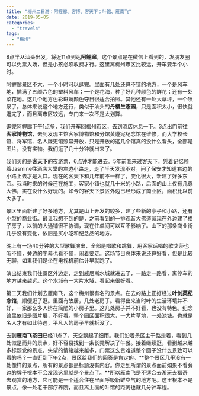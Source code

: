 ```yaml
---
title: "梅州二日游：阿鲤廊、客博、客天下；叶馆、雁南飞"
date: 2019-05-05
categories: 
  - "travels"
tags: 
  - "梅州"
---
```


8点半从汕头出发，将近11点到达**阿鲤廊**，这个景点是在微信上看到的，发朋友圈可以免票入场，但是小孩必须收费才行。这里离梅州市区比较远，开车要半个小时。

阿鲤廊景区不大，一个小时可以逛完。里面有几处还算不错的地方，一个是风车地，插满了五颜六色的塑料风车；一个是花海，种了好几种颜色的鲜花；还有一处菜花地。这几个地方色彩斑斓颜色夺目很适合拍照。其他还有一处大草坪，一个喷泉了。总体来说这个地方还行，类似于汕头的**丹樱生态园**，只是面积太小，很快就逛完了，而且离市区较远，专门来一次不是太划算。

逛完阿鲤廊下午1点多，我们开车回梅州市区，去到酒店休息一下。3点出门前往**客家博物馆**，去到发现主馆客家博物馆和分馆黄遵宪纪念馆在维修，而大学校长馆、将军馆、名人廉吏馆照常开放，只是开放的这几个馆真的没什么看头，全部是图片，没有实物。我们逛了几十分钟就出来了。

我们买的是**客天下**的夜游票，6点钟才能进去。5年前我来过客天下，凭着记忆领着Jasmine往酒店大堂的左边小路走，走了半天发现不对。问了保安才知道右边的小路上去才是入口。现在的客天下和几年前不一样了，变化很大，新建了好多东西。我当时来的时候还在施工，客家小镇也就几十米的小路，后面的山上仅有几尊大佛，实在没什么好玩的。如今的客天下景区外边已经形成了商业区，面积比以前大多了。

景区里面新建了好多地方，尤其是山上开发的较多，建了些新的亭子和小路，还有小型的商业街。最让我想不到的是，之前看到的一排观音大佛道家现在外边建了格子房子，以前的大通铺很不协调，现在住单间可以互不影响了。山下的那条商业街几乎没有变化，依旧是买小吃和纪念品的地方。

晚上有一场40分钟的大型歌舞演出，全部是唱歌和跳舞，用客家话唱的歌艾莎也听不懂，旁边的字幕也看不懂，闹着要走。这场节目总体来说还算好看，但是比较无聊，如果我们是坐在电视机前估计早就跑了。

演出结束我们往景区外边走，走到威尼斯水城就进去了，一路走一路看，离停车的地方越来越远。这个水城有一大片水域，看起来很好看。

第二天我们计划去雁南飞，这个梅州很有名的景点。在去的路上正好经过**叶剑英纪念馆**，顺便逛了逛。里面有故居，几处老房子。看得出来当时叶的生活环境并不好，一家那么多人挤在简陋的小房子里。这几处房子并不好看，也没有特色。纪念馆里依旧是图片展，不好看。整个园区面积很大，一大片草地，一处池塘。也就是名人才有如此待遇，平凡人的房子早就拆没了。

去到**雁南飞茶田**已经11点了，天空飘起了细雨。我们沿着景区主干路走着，看到几处似是而非的景点，好不容易找到一条长凳解决了午餐。接着继续逛，看到越来越多标题党的景点，失望的情绪越来越多，门票这么贵难道整个圆子没什么景致可以看的吗？一直逛到下午2点，景区给我们的回答是肯定的。**整个景区几乎没有一处像样的景点，所有的景点都是标题没有内容。你走到所谓的景点面前如果不看旁边的牌子根本不会发现这里就是个景点了。**所以雁南飞是不适合去游玩去猎奇去观赏的地方，它可能是一个适合住在里面呼吸新鲜空气的地方吧。这里根本不是景点，像一处老干部疗养院，而且离上面的叶馆的距离也就几分钟车程。

